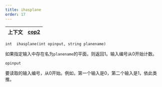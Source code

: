 ```yaml
---
title: ihasplane
order: 17
---
```

| 上下文 | [cop2](../contexts/cop2.html) |
| --- | --- |

`int  ihasplane(int opinput, string planename)`

如果指定输入中存在名为`planename`的平面，则返回1。输入编号从0开始计数。

`opinput`

要读取的输入编号，从0开始。例如，第一个输入是0，第二个输入是1，依此类推。